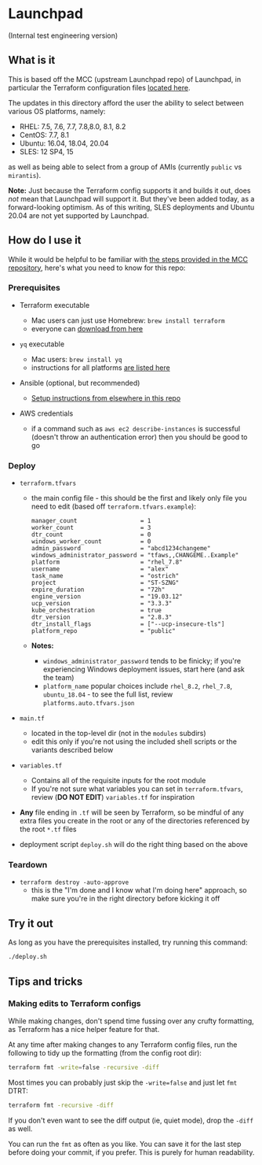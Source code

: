 # Launchpad

(Internal test engineering version)

## What is it

This is based off the MCC (upstream Launchpad repo) of Launchpad, in particular the Terraform configuration files [located here](https://github.com/Mirantis/mcc/tree/master/examples/tf-aws).

The updates in this directory afford the user the ability to select between various OS platforms, namely:

* RHEL: 7.5, 7.6, 7.7, 7.8,8.0, 8.1, 8.2
* CentOS: 7.7, 8.1
* Ubuntu: 16.04, 18.04, 20.04
* SLES: 12 SP4, 15

as well as being able to select from a group of AMIs (currently `public` vs `mirantis`).

**Note:** Just because the Terraform config supports it and builds it out, does _not_ mean that Launchpad will support it. But they've been added today, as a forward-looking optimism. As of this writing, SLES deployments and Ubuntu 20.04 are not yet supported by Launchpad.

## How do I use it

While it would be helpful to be familiar with [the steps provided in the MCC repository](https://github.com/Mirantis/mcc/blob/master/examples/tf-aws/README.md), here's what you need to know for this repo:

### Prerequisites

* Terraform executable
  * Mac users can just use Homebrew: `brew install terraform`
  * everyone can [download from here](https://www.terraform.io/downloads.html)

* `yq` executable
  * Mac users: `brew install yq`
  * instructions for all platforms [are listed here](https://github.com/mikefarah/yq/blob/master/README.md)

* Ansible (optional, but recommended)
  * [Setup instructions from elsewhere in this repo](../system_test_toolbox/ansible)

* AWS credentials
  * if a command such as `aws ec2 describe-instances` is successful (doesn't throw an authentication error) then you should be good to go

### Deploy

* `terraform.tfvars`
  * the main config file - this should be the first and likely only file you need to edit (based off `terraform.tfvars.example`):

    ```text
    manager_count                  = 1
    worker_count                   = 3
    dtr_count                      = 0
    windows_worker_count           = 0
    admin_password                 = "abcd1234changeme"
    windows_administrator_password = "tfaws,,CHANGEME..Example"
    platform                       = "rhel_7.8"
    username                       = "alex"
    task_name                      = "ostrich"
    project                        = "ST-SZNG"
    expire_duration                = "72h"
    engine_version                 = "19.03.12"
    ucp_version                    = "3.3.3"
    kube_orchestration             = true
    dtr_version                    = "2.8.3"
    dtr_install_flags              = ["--ucp-insecure-tls"]
    platform_repo                  = "public"
    ```

  * **Notes:**
    * `windows_administrator_password` tends to be finicky; if you're experiencing Windows deployment issues, start here (and ask the team)
    * `platform_name` popular choices include `rhel_8.2`, `rhel_7.8`, `ubuntu_18.04` - to see the full list, review `platforms.auto.tfvars.json`

* `main.tf`
  * located in the top-level dir (not in the `modules` subdirs)
  * edit this only if you're not using the included shell scripts or the variants described below

* `variables.tf`
  * Contains all of the requisite inputs for the root module
  * If you're not sure what variables you can set in `terraform.tfvars`, review (**DO NOT EDIT**) `variables.tf` for inspiration

* **Any** file ending in `.tf` will be seen by Terraform, so be mindful of any extra files you create in the root or any of the directories referenced by the root `*.tf` files

* deployment script `deploy.sh` will do the right thing based on the above

### Teardown

* `terraform destroy -auto-approve`
  * this is the "I'm done and I know what I'm doing here" approach, so make sure you're in the right directory before kicking it off

## Try it out

As long as you have the prerequisites installed, try running this command:

```bash
./deploy.sh
```

## Tips and tricks

### Making edits to Terraform configs

While making changes, don't spend time fussing over any crufty formatting, as Terraform has a nice helper feature for that.

At any time after making changes to any Terraform config files, run the following to tidy up the formatting (from the config root dir):

```bash
terraform fmt -write=false -recursive -diff
```

Most times you can probably just skip the `-write=false` and just let `fmt` DTRT:

```bash
terraform fmt -recursive -diff
```

If you don't even want to see the diff output (ie, quiet mode), drop the `-diff` as well.

You can run the `fmt` as often as you like. You can save it for the last step before doing your commit, if you prefer. This is purely for human readability.
